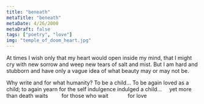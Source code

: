 ```yaml
---
title: "beneath"
metaTitle: "beneath"
metaDate: 4/26/2000
metaDraft: false
tags: ["poetry", "love"]
img: "temple_of_doom_heart.jpg"
---
```


At times I wish only that my heart would open inside my mind,
that I might cry with new sorrow and weep new tears of salt and mist.
But I am hard and stubborn and have only a vague idea
of what beauty may or may not be.

Why write and for what humanity? To be a child...
To be again loved as a child; to again yearn for the self indulgence indulged a child...
    yet more than death waits
        for those who wait
            for love
